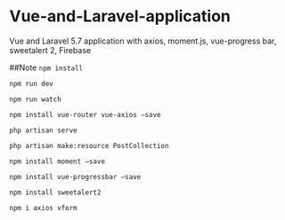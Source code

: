 # Vue-and-Laravel-application
Vue and Laravel 5.7 application with axios, moment.js, vue-progress bar, sweetalert 2, Firebase

##Note
`npm install`

`npm run dev`

`npm run watch`

`npm install vue-router vue-axios –save`

`php artisan serve`
 
`php artisan make:resource PostCollection`

`npm install moment –save`

`npm install vue-progressbar –save`

`npm install sweetalert2`

`npm i axios vform`
